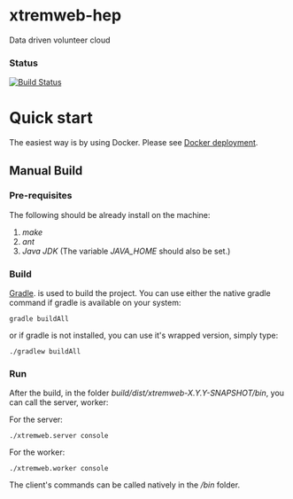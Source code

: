 # xtremweb-hep
Data driven volunteer cloud

### Status
[![Build Status](https://travis-ci.org/lodygens/xtremweb-hep.svg?branch=master)](https://travis-ci.org/lodygens/xtremweb-hep)

Quick start
===========

The easiest way is by using Docker.
Please see [Docker deployment](docker/master).

## Manual Build
### Pre-requisites

The following should be already install on the machine:
1. *make*
2. *ant*
3. *Java JDK* (The variable *JAVA_HOME* should also be set.)

### Build
[Gradle](http://gradle.org). is used to build the project. You can use either the native gradle command if gradle is available on your system:
```
gradle buildAll
```
or if gradle is not installed, you can use it's wrapped version, simply type:
```
./gradlew buildAll
```

### Run
After the build, in the folder *build/dist/xtremweb-X.Y.Y-SNAPSHOT/bin*, you can call the server, worker:

For the server:
```
./xtremweb.server console
```

For the worker:
```
./xtremweb.worker console
```
The client's commands can be called natively in the */bin* folder.
